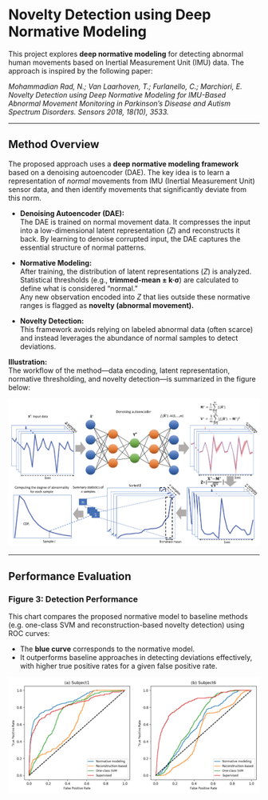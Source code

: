 # Novelty Detection using Deep Normative Modeling

This project explores **deep normative modeling** for detecting abnormal human movements based on Inertial Measurement Unit (IMU) data. The approach is inspired by the following paper:

*Mohammadian Rad, N.; Van Laarhoven, T.; Furlanello, C.; Marchiori, E. Novelty Detection using Deep Normative Modeling for IMU-Based Abnormal Movement Monitoring in Parkinson’s Disease and Autism Spectrum Disorders. Sensors 2018, 18(10), 3533.* 

---

## Method Overview

The proposed approach uses a **deep normative modeling framework** based on a denoising autoencoder (DAE). The key idea is to learn a representation of *normal* movements from IMU (Inertial Measurement Unit) sensor data, and then identify movements that significantly deviate from this norm.

- **Denoising Autoencoder (DAE):**  
  The DAE is trained on normal movement data. It compresses the input into a low-dimensional latent representation (*Z*) and reconstructs it back. By learning to denoise corrupted input, the DAE captures the essential structure of normal patterns.

- **Normative Modeling:**  
  After training, the distribution of latent representations (*Z*) is analyzed. Statistical thresholds (e.g., **trimmed-mean ± k·σ**) are calculated to define what is considered “normal.”  
  Any new observation encoded into *Z* that lies outside these normative ranges is flagged as **novelty (abnormal movement).**

- **Novelty Detection:**  
  This framework avoids relying on labeled abnormal data (often scarce) and instead leverages the abundance of normal samples to detect deviations.

**Illustration:**  
The workflow of the method—data encoding, latent representation, normative thresholding, and novelty detection—is summarized in the figure below:

![Figure 1: Model Architecture](sensors-1.png)

---

##  Performance Evaluation

### Figure 3: Detection Performance
This chart compares the proposed normative model to baseline methods (e.g. one-class SVM and reconstruction-based novelty detection) using ROC curves:
- The **blue curve** corresponds to the normative model.
- It outperforms baseline approaches in detecting deviations effectively, with higher true positive rates for a given false positive rate.

![Figure 3: Performance Evaluation (ROC curves)](sensors-3.png)



